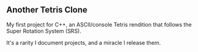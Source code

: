 ## Another Tetris Clone
My first project for C++, an ASCII/console Tetris rendition that follows the Super Rotation System (SRS).

It's a rarity I document projects, and a miracle I release them.
